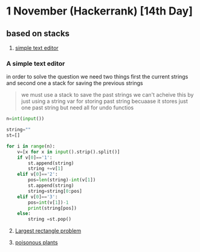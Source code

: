 # 1 November (Hackerrank) [14th Day]
## based on stacks

1. [simple text editor](https://www.hackerrank.com/challenges/simple-text-editor/problem)

### A simple text editor

in order to solve the question we need two things first the current strings and second one a stack for saving the previous strings
> we must use a stack to save the past strings we can't acheive this by just using a string var for storing past string becuaase it stores just one past string but need all for undo functios

```python
n=int(input())

string=""
st=[]

for i in range(n):
    v=[x for x in input().strip().split()]
    if v[0]=='1':
        st.append(string)
        string +=v[1]
    elif v[0]=='2':
        pos=len(string)-int(v[1])
        st.append(string)
        string=string[0:pos]
    elif v[0]=='3':
        pos=int(v[1])-1
        print(string[pos])
    else:
        string =st.pop()
```

2. [Largest rectangle problem](https://www.hackerrank.com/challenges/largest-rectangle/problem)

3. [poisonous plants](https://www.hackerrank.com/challenges/poisonous-plants/problem)
